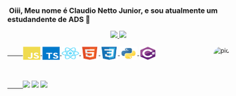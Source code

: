### ‎ ‎ ‎ ‎ ‎ ‎ ‎ ‎ ‎ Oiii, Meu nome é Claudio Netto Junior, e sou atualmente um estudandente de ADS 👋

<div align="center">
  <a href="https://github.com/claudionetto">
  <img width="42%"  src="https://github-readme-stats.vercel.app/api?username=claudionetto&show_icons=true&theme=dark&include_all_commits=true&count_private=true"/>
  <img width="50%"  src="https://github-readme-stats.vercel.app/api/top-langs/?username=claudionetto&layout=compact&langs_count=7&theme=dark"/>
</div>

<div style="display: inline_block margin-left: 15%"><br>
  ‎ ‎ ‎ ‎ ‎ ‎ ‎ ‎ ‎ 
  <img align="center" alt="Js" height="30" width="40" src="https://raw.githubusercontent.com/devicons/devicon/master/icons/javascript/javascript-plain.svg">
  <img align="center" alt="Ts" height="30" width="40" src="https://raw.githubusercontent.com/devicons/devicon/master/icons/typescript/typescript-plain.svg">
  <img align="center" alt="React" height="30" width="40" src="https://raw.githubusercontent.com/devicons/devicon/master/icons/react/react-original.svg">
  <img align="center" alt="HTML" height="30" width="40" src="https://raw.githubusercontent.com/devicons/devicon/master/icons/html5/html5-original.svg">
  <img align="center" alt="CSS" height="30" width="40" src="https://raw.githubusercontent.com/devicons/devicon/master/icons/css3/css3-original.svg">
  <img align="center" alt="Python" height="30" width="40" src="https://raw.githubusercontent.com/devicons/devicon/master/icons/python/python-original.svg">
  <img align="center" alt="Csharp" height="30" width="40" src="https://raw.githubusercontent.com/devicons/devicon/master/icons/csharp/csharp-original.svg">
  <img align="right" alt="pic" height="150" style="border-radius:50px;" src="https://cdn.discordapp.com/attachments/1002381875303678034/1029109888762269756/programador.gif">
</div>
  
  ##
  
<br>
<div>
  ‎ ‎ ‎ ‎ ‎ ‎ ‎ ‎ ‎ 
  <a href="https://instagram.com/craudin.jr/" target="_blank"><img src="https://img.shields.io/badge/-Instagram-%23E4405F?style=for-the-badge&logo=instagram&logoColor=white" target="_blank"></a>
  <a href = "mailto:claudio.netto@sou.unifeob.edu.br@gmail.com"><img src="https://img.shields.io/badge/-Gmail-%23333?style=for-the-badge&logo=gmail&logoColor=white" target="_blank"></a>
  <a href="https://www.linkedin.com/in/cl%C3%A1udio-netto-junior-12b359209/" target="_blank"><img src="https://img.shields.io/badge/-LinkedIn-%230077B5?style=for-the-badge&logo=linkedin&logoColor=white" target="_blank"></a> 
  
</div>
